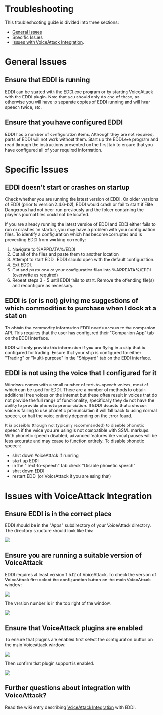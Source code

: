 ﻿# Troubleshooting

This troubleshooting guide is divided into three sections:
- [General Issues](https://github.com/EDCD/EDDI/blob/master/TROUBLESHOOTING.md#general-issues)
- [Specific Issues](https://github.com/EDCD/EDDI/blob/master/TROUBLESHOOTING.md#specific-issues)
- [Issues with VoiceAttack Integration](https://github.com/EDCD/EDDI/blob/master/TROUBLESHOOTING.md#issues-with-voiceattack-integration).

# General Issues

## Ensure that EDDI is running

EDDI can be started with the EDDI.exe program or by starting VoiceAttack with the EDDI plugin.  Note that you should only do one of these, as otherwise you will have to separate copies of EDDI running and will hear speech twice, etc.

## Ensure that you have configured EDDI

EDDI has a number of configuration items.  Although they are not required, parts of EDDI will not work without them.  Start up the EDDI.exe program and read through the instructions presented on the first tab to ensure that you have configured all of your required information.

# Specific Issues

## EDDI doesn't start or crashes on startup

Check whether you are running the latest version of EDDI. On older versions of EDDI (prior to version 2.4.6-b2), EDDI would crash or fail to start if Elite Dangerous had not been run previously and the folder containing the player's journal files could not be located. 

If you are already running the latest version of EDDI and EDDI either fails to run or crashes on startup, you may have a problem with your configuration files. To identify a configuration which has become corrupted and is preventing EDDI from working correctly:

1. Navigate to %APPDATA%/EDDI
2. Cut all of the files and paste them to another location
3. Attempt to start EDDI. EDDI should open with the default configuration.
4. Exit EDDI.
5. Cut and paste one of your configuration files into %APPDATA%/EDDI (overwrite as required)
6. Repeat steps 3 - 5 until EDDI fails to start. Remove the offending file(s) and reconfigure as necessary.

## EDDI is (or is not) giving me suggestions of which commodities to purchase when I dock at a station

To obtain the commodity information EDDI needs access to the companion API.  This requires that the user has configured their "Companion App" tab on the EDDI interface.

EDDI will only provide this information if you are flying in a ship that is configured for trading.  Ensure that your ship is configured for either "Trading" or "Multi-purpose" in the "Shipyard" tab on the EDDI interface.

## EDDI is not using the voice that I configured for it

Windows comes with a small number of text-to-speech voices, most of which can be used for EDDI.  There are a number of methods to obtain additional free voices on the internet but these often result in voices that do not provide the full range of functionality, specifically they do not have the ability to provide phonetic pronunciation.  If EDDI detects that a chosen voice is failing to use phonetic pronunciation it will fall back to using normal speech, or halt the voice entirely depending on the error found.

It is possible (though not typically recommended) to disable phonetic speech if the voice you are using is not compatible with SSML markups.  With phonetic speech disabled, advanced features like vocal pauses will be less accurate and may cease to function entirely. To disable phonetic speech:

  - shut down VoiceAttack if running
  - start up EDDI
  - in the "Text-to-speech" tab check "Disable phonetic speech"
  - shut down EDDI
  - restart EDDI (or VoiceAttack if you are using that)

# Issues with VoiceAttack Integration

## Ensure EDDI is in the correct place

EDDI should be in the "Apps" subdirectory of your VoiceAttack directory.  The directory structure should look like this:

![](images/Directory.jpg)

## Ensure you are running a suitable version of VoiceAttack

EDDI requires at least version 1.5.12 of VoiceAttack.  To check the version of VoiceAttack first select the configuration button on the main VoiceAttack window:

![](images/MainOptions.jpg)

The version number is in the top right of the window.

![](images/OptionsVersion.jpg)

## Ensure that VoiceAttack plugins are enabled

To ensure that plugins are enabled first select the configuration button on the main VoiceAttack window:

![](images/MainOptions.jpg)

Then confirm that plugin support is enabled.

![](images/OptionsPluginSupport.jpg)

## Further questions about integration with VoiceAttack?

Read the wiki entry describing [VoiceAttack Integration](https://github.com/EDCD/EDDI/wiki/VoiceAttack-Integration) with EDDI.
